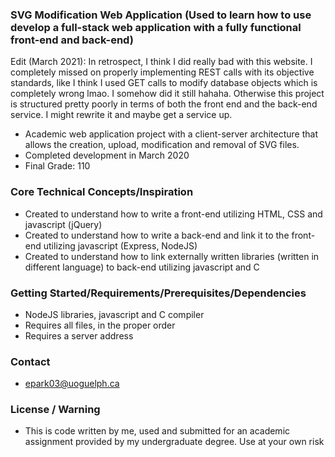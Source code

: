 ### SVG Modification Web Application (Used to learn how to use develop a full-stack web application with a fully functional front-end and back-end)
Edit (March 2021): In retrospect, I think I did really bad with this website. I completely missed on properly implementing REST calls with its objective standards, like I think I used GET calls to modify database objects which is completely wrong lmao. I somehow did it still hahaha. Otherwise this project is structured pretty poorly in terms of both the front end and the back-end service. I might rewrite it and maybe get a service up.

- Academic web application project with a client-server architecture that allows the creation, upload, modification and removal of SVG files.
- Completed development in March 2020
- Final Grade: 110

### Core Technical Concepts/Inspiration
- Created to understand how to write a front-end utilizing HTML, CSS and javascript (jQuery)
- Created to understand how to write a back-end and link it to the front-end utilizing javascript (Express, NodeJS)
- Created to understand how to link externally written libraries (written in different language) to back-end utilizing javascript and C

### Getting Started/Requirements/Prerequisites/Dependencies
- NodeJS libraries, javascript and C compiler
- Requires all files, in the proper order
- Requires a server address

### Contact
- epark03@uoguelph.ca

### License / Warning
- This is code written by me, used and submitted for an academic assignment provided by my undergraduate degree. Use at your own risk
